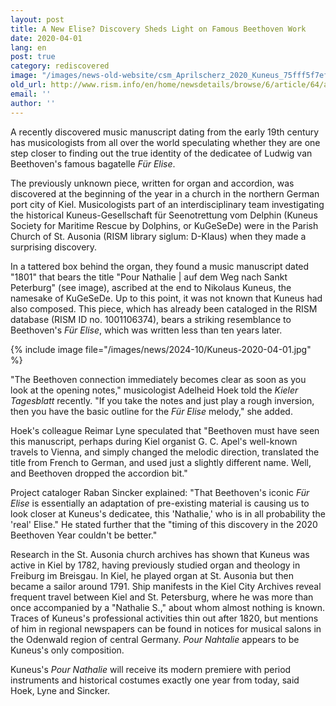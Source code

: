 ```yaml
---
layout: post
title: A New Elise? Discovery Sheds Light on Famous Beethoven Work
date: 2020-04-01
lang: en
post: true
category: rediscovered
image: "/images/news-old-website/csm_Aprilscherz_2020_Kuneus_75fff5f7ef.jpg"
old_url: http://www.rism.info/en/home/newsdetails/browse/6/article/64/a-new-elise-discovery-sheds-light-on-famous-beethoven-work.html
email: ''
author: ''
---
```


A recently discovered music manuscript dating from the early 19th century has musicologists from all over the world speculating whether they are one step closer to finding out the true identity of the dedicatee of Ludwig van Beethoven's famous bagatelle _Für Elise_.

The previously unknown piece, written for organ and accordion, was discovered at the beginning of the year in a church in the northern German port city of Kiel. Musicologists part of an interdisciplinary team investigating the historical Kuneus-Gesellschaft für Seenotrettung vom Delphin (Kuneus Society for Maritime Rescue by Dolphins, or KuGeSeDe) were in the Parish Church of St. Ausonia (RISM library siglum: D-KIaus) when they made a surprising discovery.

In a tattered box behind the organ, they found a music manuscript dated "1801" that bears the title "Pour Nathalie \| auf dem Weg nach Sankt Peterburg" (see image), ascribed at the end to Nikolaus Kuneus, the namesake of KuGeSeDe. Up to this point, it was not known that Kuneus had also composed. This piece, which has already been cataloged in the RISM database (RISM ID no. 1001106374), bears a striking resemblance to Beethoven's _Für Elise_, which was written less than ten years later.

{% include image file="/images/news/2024-10/Kuneus-2020-04-01.jpg" %}

"The Beethoven connection immediately becomes clear as soon as you look at the opening notes," musicologist Adelheid Hoek told the _Kieler Tagesblatt_ recently. "If you take the notes and just play a rough inversion, then you have the basic outline for the _Für Elise_ melody," she added.

Hoek's colleague Reimar Lyne speculated that "Beethoven must have seen this manuscript, perhaps during Kiel organist G. C. Apel's well-known travels to Vienna, and simply changed the melodic direction, translated the title from French to German, and used just a slightly different name. Well, and Beethoven dropped the accordion bit."

Project cataloger Raban Sincker explained: "That Beethoven's iconic _Für Elise_ is essentially an adaptation of pre-existing material is causing us to look closer at Kuneus's dedicatee, this 'Nathalie,' who is in all probability the 'real' Elise." He stated further that the "timing of this discovery in the 2020 Beethoven Year couldn't be better."

Research in the St. Ausonia church archives has shown that Kuneus was active in Kiel by 1782, having previously studied organ and theology in Freiburg im Breisgau. In Kiel, he played organ at St. Ausonia but then became a sailor around 1791. Ship manifests in the Kiel City Archives reveal frequent travel between Kiel and St. Petersburg, where he was more than once accompanied by a "Nathalie S.," about whom almost nothing is known. Traces of Kuneus's professional activities thin out after 1820, but mentions of him in regional newspapers can be found in notices for musical salons in the Odenwald region of central Germany. _Pour Nahtalie_ appears to be Kuneus's only composition.

Kuneus's _Pour Nathalie_ will receive its modern premiere with period instruments and historical costumes exactly one year from today, said Hoek, Lyne and Sincker.
